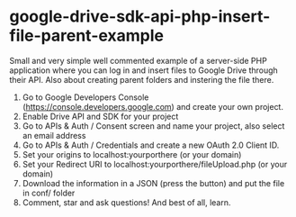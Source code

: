 google-drive-sdk-api-php-insert-file-parent-example
=========================================

Small and very simple well commented example of a server-side PHP application where you can log in and insert files to Google Drive through their API. Also about creating parent folders and instering the file there.

1. Go to Google Developers Console (https://console.developers.google.com) and create your own project.
2. Enable Drive API and SDK for your project
3. Go to APIs & Auth / Consent screen and name your project, also select an email address
4. Go to APIs & Auth / Credentials and create a new OAuth 2.0 Client ID.
5. Set your origins to localhost:yourporthere (or your domain)
6. Set your Redirect URI to localhost:yourporthere/fileUpload.php (or your domain)
7. Download the information in a JSON (press the button) and put the file in conf/ folder
8. Comment, star and ask questions! And best of all, learn.

